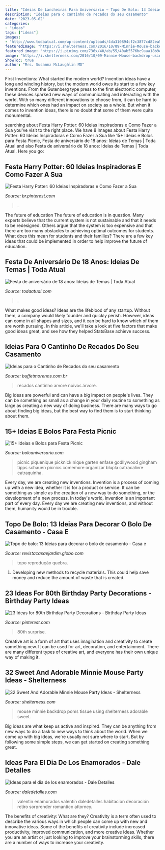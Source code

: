 ```yaml
---
title: "Ideias De Lancheiras Para Aniversario ~ Topo De Bolo: 13 Ideias Para Decorar O Bolo De Casamento"
description: "Ideias para o cantinho de recados do seu casamento"
date: "2023-05-02"
categories:
- "ideas"
tags: ["ideas"]
images:
- "http://www.todaatual.com/wp-content/uploads/4da310894cf2c3877cd82ea5657d6ef4.jpg"
featuredImage: "https://i.shelterness.com/2016/10/09-Minnie-Mouse-backdrop-using-tissue-poms.jpg"
featured_image: "https://i.pinimg.com/736x/40/ab/55/40ab5576bc9aaa18b9e0557efff7f575.jpg"
image: "https://i.shelterness.com/2016/10/09-Minnie-Mouse-backdrop-using-tissue-poms.jpg"
ShowToc: true
author: "Mrs. Susanna McLaughlin MD"
---
```



First Inventions: What started the modern world?
Invention ideas have a long and winding history, but the modern world owes its start to a few key inventions. From the Gutenberg type press to the first electronic computer, these devices sparked new ways of communicating and interacting with the world. With so many different innovations to choose from, it can be hard to determine which ones had an impact on society as a whole. But when it comes to invention ideas, there is no doubt that some of them were quite monumental.

	

		
searching about Festa Harry Potter: 60 Ideias Inspiradoras e Como Fazer a Sua you've visit to the right place. We have 8 Images about Festa Harry Potter: 60 Ideias Inspiradoras e Como Fazer a Sua like 15+ Ideias e Bolos para Festa Picnic, Festa de aniversário de 18 anos: Ideias de Temas | Toda Atual and also Festa de aniversário de 18 anos: Ideias de Temas | Toda Atual. Here you go:
		
    
## Festa Harry Potter: 60 Ideias Inspiradoras E Como Fazer A Sua

<img loading=lazy src="https://i.pinimg.com/736x/9b/37/d4/9b37d4e4de347bfc1776440f847fe991.jpg" onerror="this.onerror=null;this.src='https://tse4.mm.bing.net/th?id=OIP.Ow9WUDfUqBzaT_2s_yBw3AHaKk&amp;pid=15.1';" alt="Festa Harry Potter: 60 Ideias Inspiradoras e Como Fazer a Sua">

_Source: br.pinterest.com_

>. 

	

The future of education
The future of education is in question. Many experts believe that the current system is not sustainable and that it needs to be redesigned. Others argue that the system is too expensive and that there are too many obstacles to achieving optimal outcomes for students. What does this mean for students and their families?
There are a few key ideas that could be implemented in order to help improve the future of education.

    
## Festa De Aniversário De 18 Anos: Ideias De Temas | Toda Atual

<img loading=lazy src="http://www.todaatual.com/wp-content/uploads/4da310894cf2c3877cd82ea5657d6ef4.jpg" onerror="this.onerror=null;this.src='https://tse4.mm.bing.net/th?id=OIP.sPG29hNSG7AIYgFR2u5SQQHaKG&amp;pid=15.1';" alt="Festa de aniversário de 18 anos: Ideias de Temas | Toda Atual">

_Source: todaatual.com_

>. 

	

What makes good ideas?
Ideas are the lifeblood of any startup. Without them, a company would likely founder and quickly perish. However, ideas can come in all shapes and sizes, and it can be hard to know which of them are worth pursuing. In this article, we'll take a look at five factors that make good ideas great, and see how they helped StatsBase achieve success.

    
## Ideias Para O Cantinho De Recados Do Seu Casamento

<img loading=lazy src="http://www.buffetmorenos.com.br/blog/wp-content/uploads/2017/10/arvore-cantinho-de-recados-para-os-noivos.jpg" onerror="this.onerror=null;this.src='https://tse2.mm.bing.net/th?id=OIP.GrSbRjEk6l84-me-yo7AoQHaLH&amp;pid=15.1';" alt="Ideias para o Cantinho de Recados do seu casamento">

_Source: buffetmorenos.com.br_

>recados cantinho arvore noivos árvore. 

	

Big ideas are powerful and can have a big impact on people's lives. They can be something as small as a change in your daily routine to something as large as creating a new way of doing business. There are many ways to go about finding big ideas, but the best way to find them is to start thinking about them.

    
## 15+ Ideias E Bolos Para Festa Picnic

<img loading=lazy src="http://www.boloaniversario.com/wp-content/uploads/decoracao-festa-picnic-7.jpg" onerror="this.onerror=null;this.src='https://tse2.mm.bing.net/th?id=OIP.TLwcCs2pXqqLbbDx14C9OwHaLH&amp;pid=15.1';" alt="15+ Ideias e Bolos para Festa Picnic">

_Source: boloaniversario.com_

>picnic piquenique picknick nique garten enfase godllywood gingham tipps schauen picnics comemore organizar blupla catracalivre catraquinha. 

	

Every day, we are creating new inventions.
Invention is a process of coming up with a new idea, whether it is for a product or service. It can be something as simple as the creation of a new way to do something, or the development of a new process. In today's world, invention is an important part of every day. Every day we are creating new inventions, and without them, humanity would be in trouble.

    
## Topo De Bolo: 13 Ideias Para Decorar O Bolo De Casamento - Casa E

<img loading=lazy src="https://s2.glbimg.com/ZbmRgOylQDSajHhyqZjsraqDdlM=/e.glbimg.com/og/ed/f/original/2018/08/15/quebra-cabeca-topo-de-bolo-casamento.jpg" onerror="this.onerror=null;this.src='https://tse2.mm.bing.net/th?id=OIP.soJZQWKp2P7gNTn59AWtwQHaLM&amp;pid=15.1';" alt="Topo de bolo: 13 Ideias para decorar o bolo de casamento - Casa e">

_Source: revistacasaejardim.globo.com_

>topo reprodução quebra. 

	

1. Developing new methods to recycle materials. This could help save money and reduce the amount of waste that is created.

    
## 23 Ideas For 80th Birthday Party Decorations - Birthday Party Ideas

<img loading=lazy src="https://i.pinimg.com/736x/40/ab/55/40ab5576bc9aaa18b9e0557efff7f575.jpg" onerror="this.onerror=null;this.src='https://tse1.mm.bing.net/th?id=OIP.46N-wunizCTds7Y0n2JicAHaJ3&amp;pid=15.1';" alt="23 Ideas for 80th Birthday Party Decorations - Birthday Party Ideas">

_Source: pinterest.com_

>80th surprise. 

	

Creative art is a form of art that uses imagination and creativity to create something new. It can be used for art, decoration, and entertainment. There are many different types of creative art, and everyone has their own unique way of making it.

    
## 32 Sweet And Adorable Minnie Mouse Party Ideas - Shelterness

<img loading=lazy src="https://i.shelterness.com/2016/10/09-Minnie-Mouse-backdrop-using-tissue-poms.jpg" onerror="this.onerror=null;this.src='https://tse1.mm.bing.net/th?id=OIP.cJSTBNBj-DpKAd9a2TcXNwHaLH&amp;pid=15.1';" alt="32 Sweet And Adorable Minnie Mouse Party Ideas - Shelterness">

_Source: shelterness.com_

>mouse minnie backdrop poms tissue using shelterness adorable sweet. 

	

Big ideas are what keep us active and inspired. They can be anything from new ways to do a task to new ways to think about the world. When we come up with big ideas, we're usually not sure where to start. But by following some simple steps, we can get started on creating something great.

    
## Ideas Para El Dia De Los Enamorados - Dale Detalles

<img loading=lazy src="https://i0.wp.com/www.daledetalles.com/wp-content/uploads/2016/02/valentin14.jpg?resize=564%2C564" onerror="this.onerror=null;this.src='https://tse1.mm.bing.net/th?id=OIP.q2UutEQtp6EO-1VnSYOpoAEsEs&amp;pid=15.1';" alt="Ideas para el dia de los enamorados - Dale Detalles">

_Source: daledetalles.com_

>valentin enamorados valentín daledetalles habitacion decoración retiro sorprender romantico attorney. 

	

The benefits of creativity: What are they?
Creativity is a term often used to describe the various ways in which people can come up with new and innovative ideas. Some of the benefits of creativity include increased productivity, improved communication, and more creative ideas. Whether you are an artist or just looking to improve your brainstorming skills, there are a number of ways to increase your creativity.

